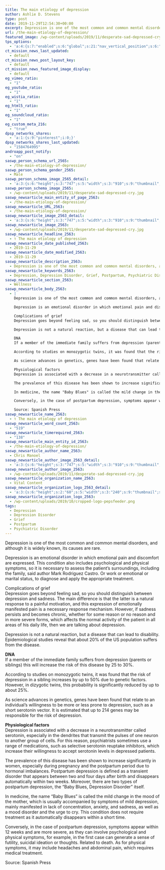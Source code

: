 ```yaml
---
title: The main etiology of depression
author: Ashlie D. Stevens
type: post
date: 2019-11-29T12:54:30+00:00
excerpt: Depression is one of the most common and common mental disorders, and although it is widely known, its causes are rare.
url: /the-main-etiology-of-depression/
featured_image: /wp-content/uploads/2019/11/desperate-sad-depressed-cry.jpg
tps_options:
  - 'a:4:{s:7:"enabled";s:6:"global";s:21:"nav_vertical_position";s:6:"global";s:23:"nav_hide_on_first_slide";b:0;s:23:"slide_loading_mechanism";s:6:"global";}'
ct_mission_news_last_updated:
  - default
ct_mission_news_post_layout_key:
  - default
ct_mission_news_featured_image_display:
  - default
eg_vimeo_ratio:
  - "1"
eg_youtube_ratio:
  - "1"
eg_wistia_ratio:
  - "1"
eg_html5_ratio:
  - "1"
eg_soundcloud_ratio:
  - "1"
eg_custom_meta_216:
  - "true"
dpsp_networks_shares:
  - 'a:1:{s:9:"pinterest";i:0;}'
dpsp_networks_shares_last_updated:
  - "1584764995"
androapp_post_notify:
  - "on"
saswp_person_schema_url_2565:
  - /the-main-etiology-of-depression/
saswp_person_schema_gender_2565:
  - Male
saswp_person_schema_image_2565_detail:
  - 'a:3:{s:6:"height";s:3:"747";s:5:"width";s:3:"910";s:9:"thumbnail";s:86:"/wp-content/uploads/2019/11/desperate-sad-depressed-cry.jpg";}'
saswp_person_schema_image_2565:
  - /wp-content/uploads/2019/11/desperate-sad-depressed-cry.jpg
saswp_newsarticle_main_entity_of_page_2563:
  - /the-main-etiology-of-depression/
saswp_newsarticle_URL_2563:
  - /the-main-etiology-of-depression/
saswp_newsarticle_image_2563_detail:
  - 'a:3:{s:6:"height";s:3:"747";s:5:"width";s:3:"910";s:9:"thumbnail";s:86:"/wp-content/uploads/2019/11/desperate-sad-depressed-cry.jpg";}'
saswp_newsarticle_image_2563:
  - /wp-content/uploads/2019/11/desperate-sad-depressed-cry.jpg
saswp_newsarticle_headline_2563:
  - ⚕️ The main etiology of depression
saswp_newsarticle_date_published_2563:
  - 2019-11-29
saswp_newsarticle_date_modified_2563:
  - 2019-11-29
saswp_newsarticle_description_2563:
  - Depression is one of the most common and common mental disorders, and although it is widely known, its causes are rare.
saswp_newsarticle_keywords_2563:
  - Depression, Depression Disorder, Grief, Postpartum, Psychiatric Disorder,
saswp_newsarticle_section_2563:
  - Wellness
saswp_newsarticle_body_2563:
  - |
    Depression is one of the most common and common mental disorders, and although it is widely known, its causes are rare.

    Depression is an emotional disorder in which emotional pain and discomfort are expressed. This condition also includes psychological and physical symptoms, so it is necessary to assess the patient's surroundings, including the family, said author Mark Rodriguez Castro. Or work or emotional or marital status, to diagnose and apply the appropriate treatment.

    Complications of grief
    Depression goes beyond feeling sad, so you should distinguish between depression and sadness. The main difference is that the latter is a natural response to a painful motivation, and this expression of emotionally manifested pain is a necessary response mechanism. However, if sadness persists and becomes chronic, whether for some reason or no reason and in more severe forms, which affects the normal activity of the patient in all areas of his daily life, then we are talking about depression.

    Depression is not a natural reaction, but a disease that can lead to disability. Epidemiological studies reveal that about 20% of the US population suffers from the disease.

    DNA
    If a member of the immediate family suffers from depression (parents or siblings) this will increase the risk of this disease by 25 to 30%.

    According to studies on monozygotic twins, it was found that the risk of depression in a sibling increases by up to 50% due to genetic factors. However, in dizygotic twins, this probability is significantly reduced by up to about 25%.

    As science advances in genetics, genes have been found that relate to an individual's willingness to be more or less prone to depression, such as a short serotonin vector. It is estimated that up to 214 genes may be responsible for the risk of depression.

    Physiological factors
    Depression is associated with a decrease in a neurotransmitter called serotonin, especially in the dendrites that transmit the pulses of one neuron to another group of cells. For this reason, psychiatrists sometimes use a range of medications, such as selective serotonin reuptake inhibitors, which increase their willingness to accept serotonin levels in depressed patients.

    The prevalence of this disease has been shown to increase significantly in women, especially during pregnancy and the postpartum period due to hormonal imbalances. Postpartum depression is defined as a transient disorder that appears between two and four days after birth and disappears automatically within two weeks. Moreover, there are two types of postpartum depression, the "Baby Blues, Depression Disorder" itself.

    In medicine, the name "Baby Blues" is called the mild change in the mood of the mother, which is usually accompanied by symptoms of mild depression, mainly manifested in lack of concentration, anxiety, and sadness, as well as a mood disorder and the urge to cry. This condition does not require treatment as it automatically disappears within a short time.

    Conversely, in the case of postpartum depression, symptoms appear within 12 weeks and are more severe, as they can involve psychological and physical symptoms, for example, in the first case can generate a sense of futility, suicidal ideation or thoughts. Related to death. As for physical symptoms, it may include headaches and abdominal pain, which requires medical treatment.

    Source: Spanish Press
saswp_newsarticle_name_2563:
  - ⚕️ The main etiology of depression
saswp_newsarticle_word_count_2563:
  - "519"
saswp_newsarticle_timerequired_2563:
  - "138"
saswp_newsarticle_main_entity_id_2563:
  - /the-main-etiology-of-depression/
saswp_newsarticle_author_name_2563:
  - Chris Manoel
saswp_newsarticle_author_image_2563_detail:
  - 'a:3:{s:6:"height";s:3:"747";s:5:"width";s:3:"910";s:9:"thumbnail";s:86:"/wp-content/uploads/2019/11/desperate-sad-depressed-cry.jpg";}'
saswp_newsarticle_author_image_2563:
  - /wp-content/uploads/2019/11/desperate-sad-depressed-cry.jpg
saswp_newsarticle_organization_name_2563:
  - Vital Content
saswp_newsarticle_organization_logo_2563_detail:
  - 'a:3:{s:6:"height";s:2:"60";s:5:"width";s:3:"240";s:9:"thumbnail";s:82:"/wp-content/uploads/2019/10/cropped-logo-pepsfeeder.png";}'
saswp_newsarticle_organization_logo_2563:
  - /wp-content/uploads/2019/10/cropped-logo-pepsfeeder.png
tags:
  - Depression
  - Depression Disorder
  - Grief
  - Postpartum
  - Psychiatric Disorder
---
```


Depression is one of the most common and common mental disorders, and although it is widely known, its causes are rare.

Depression is an emotional disorder in which emotional pain and discomfort are expressed. This condition also includes psychological and physical symptoms, so it is necessary to assess the patient&#8217;s surroundings, including the family, said author Mark Rodriguez Castro. Or work or emotional or marital status, to diagnose and apply the appropriate treatment.

Complications of grief  
Depression goes beyond feeling sad, so you should distinguish between depression and sadness. The main difference is that the latter is a natural response to a painful motivation, and this expression of emotionally manifested pain is a necessary response mechanism. However, if sadness persists and becomes chronic, whether for some reason or no reason and in more severe forms, which affects the normal activity of the patient in all areas of his daily life, then we are talking about depression.

Depression is not a natural reaction, but a disease that can lead to disability. Epidemiological studies reveal that about 20% of the US population suffers from the disease.

**DNA**  
If a member of the immediate family suffers from depression (parents or siblings) this will increase the risk of this disease by 25 to 30%.

According to studies on monozygotic twins, it was found that the risk of depression in a sibling increases by up to 50% due to genetic factors. However, in dizygotic twins, this probability is significantly reduced by up to about 25%.

As science advances in genetics, genes have been found that relate to an individual&#8217;s willingness to be more or less prone to depression, such as a short serotonin vector. It is estimated that up to 214 genes may be responsible for the risk of depression.

**Physiological factors**  
Depression is associated with a decrease in a neurotransmitter called serotonin, especially in the dendrites that transmit the pulses of one neuron to another group of cells. For this reason, psychiatrists sometimes use a range of medications, such as selective serotonin reuptake inhibitors, which increase their willingness to accept serotonin levels in depressed patients.

The prevalence of this disease has been shown to increase significantly in women, especially during pregnancy and the postpartum period due to hormonal imbalances. Postpartum depression is defined as a transient disorder that appears between two and four days after birth and disappears automatically within two weeks. Moreover, there are two types of postpartum depression, the &#8220;Baby Blues, Depression Disorder&#8221; itself.

In medicine, the name &#8220;Baby Blues&#8221; is called the mild change in the mood of the mother, which is usually accompanied by symptoms of mild depression, mainly manifested in lack of concentration, anxiety, and sadness, as well as a mood disorder and the urge to cry. This condition does not require treatment as it automatically disappears within a short time.

Conversely, in the case of postpartum depression, symptoms appear within 12 weeks and are more severe, as they can involve psychological and physical symptoms, for example, in the first case can generate a sense of futility, suicidal ideation or thoughts. Related to death. As for physical symptoms, it may include headaches and abdominal pain, which requires medical treatment.

Source: Spanish Press
